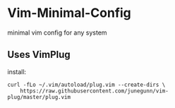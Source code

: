 # Vim-Minimal-Config
minimal vim config for any system

## Uses VimPlug
install:

```
curl -fLo ~/.vim/autoload/plug.vim --create-dirs \
    https://raw.githubusercontent.com/junegunn/vim-plug/master/plug.vim
```
